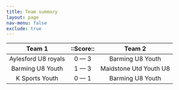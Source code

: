 ```yaml
---
title: Team summary
layout: page
nav-menu: false
exclude: true
---
```




|       Team 1        |  ::Score::  |         Team 2         |
|:-------------------:|:-----------:|:----------------------:|
| Aylesford U8 royals | 0 &mdash; 3 |    Barming U8 Youth    |
|  Barming U8 Youth   | 1 &mdash; 3 | Maidstone Utd Youth U8 |
|   K Sports Youth    | 0 &mdash; 1 |    Barming U8 Youth    |

 <br /><br /><br />